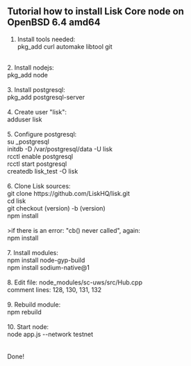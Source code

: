 <h2>Tutorial how to install Lisk Core node on OpenBSD 6.4 amd64</h2>

1. Install tools needed:<br>
   pkg_add curl automake libtool git<br>
<br>
2. Install nodejs:<br>
   pkg_add node<br>
<br>
3. Install postgresql:<br>
   pkg_add postgresql-server<br>
<br>
4. Create user "lisk":<br>
   adduser lisk<br>
<br>
5. Configure postgresql:<br>
   su _postgresql<br>
   initdb -D /var/postgresql/data -U lisk<br>
   rcctl enable postgresql<br>
   rcctl start postgresql<br>
   createdb lisk_test -O lisk<br>
<br>
6. Clone Lisk sources:<br>
   git clone https://github.com/LiskHQ/lisk.git<br>
   cd lisk<br>
   git checkout (version) -b (version)<br>
   npm install<br>
<br>
   >if there is an error: "cb() never called", again:<br>
   npm install<br>
<br>
7. Install modules:<br>
   npm install node-gyp-build<br>
   npm install sodium-native@1<br>
<br>
8. Edit file: node_modules/sc-uws/src/Hub.cpp<br>
   comment lines: 128, 130, 131, 132<br>
<br>
9. Rebuild module:<br>
   npm rebuild<br>
<br>
10. Start node:<br>
    node app.js --network testnet<br>
<br><br>
Done!
